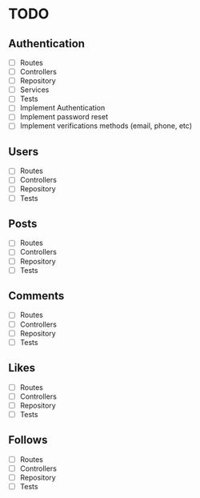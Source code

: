 # TODO

## Authentication

- [ ] Routes
- [ ] Controllers
- [ ] Repository
- [ ] Services
- [ ] Tests
- [ ] Implement Authentication
- [ ] Implement password reset
- [ ] Implement verifications methods (email, phone, etc)

## Users

- [ ] Routes
- [ ] Controllers
- [ ] Repository
- [ ] Tests

## Posts

- [ ] Routes
- [ ] Controllers
- [ ] Repository
- [ ] Tests

## Comments

- [ ] Routes
- [ ] Controllers
- [ ] Repository
- [ ] Tests

## Likes

- [ ] Routes
- [ ] Controllers
- [ ] Repository
- [ ] Tests

## Follows

- [ ] Routes
- [ ] Controllers
- [ ] Repository
- [ ] Tests
